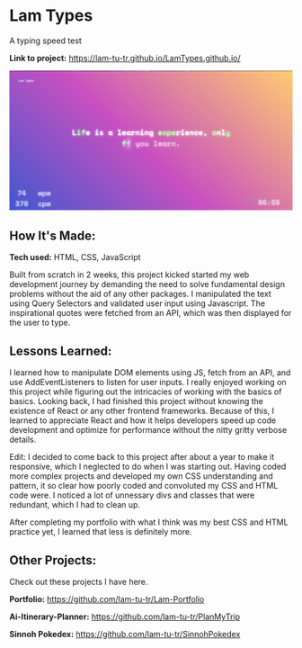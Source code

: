 # Lam Types

A typing speed test

**Link to project:** https://lam-tu-tr.github.io/LamTypes.github.io/

![Pic](/Pics/Lamtypes.png)

## How It's Made:

**Tech used:** HTML, CSS, JavaScript

Built from scratch in 2 weeks, this project kicked started my web development journey by demanding the need to solve fundamental design problems without the aid of any other packages. I manipulated the text using Query Selectors
and validated user input using Javascript. The inspirational quotes were fetched from an API, which was then displayed for the user to type.

## Lessons Learned:

I learned how to manipulate DOM elements using JS, fetch from an API, and use AddEventListeners to listen for user inputs. I really enjoyed working on this project while figuring out the intricacies of working with the basics of basics. Looking back, I had finished this project without knowing the existence of React or any other frontend frameworks. Because of this, I learned to appreciate React and how it helps developers speed up code development and optimize for performance without the nitty gritty verbose details.

Edit:
I decided to come back to this project after about a year to make it responsive, which I neglected to do when I was starting out. Having coded more complex projects and developed my own CSS understanding and pattern, it so clear how poorly coded and convoluted my CSS and HTML code were. I noticed a lot of unnessary divs and classes that were redundant, which I had to clean up.

After completing my portfolio with what I think was my best CSS and HTML practice yet, I learned that less is definitely more.

## Other Projects:

Check out these projects I have here.

**Portfolio:** https://github.com/lam-tu-tr/Lam-Portfolio

**Ai-Itinerary-Planner:** https://github.com/lam-tu-tr/PlanMyTrip

**Sinnoh Pokedex:** https://github.com/lam-tu-tr/SinnohPokedex
